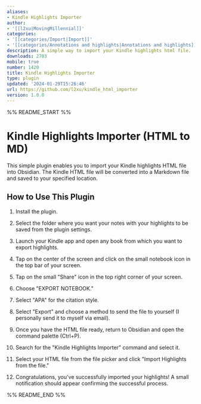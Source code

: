 ```yaml
---
aliases:
- Kindle Highlights Importer
author:
- '[[l2xu|MovingMillennial]]'
categories:
- '[[categories/Import|Import]]'
- '[[categories/Annotations and highlights|Annotations and highlights]]'
description: A simple way to import your Kindle highlights html file.
downloads: 2703
mobile: true
number: 1420
title: Kindle Highlights Importer
type: plugin
updated: '2024-01-29T15:26:46'
url: https://github.com/l2xu/kindle_html_importer
version: 1.0.0
---
```


%% README_START %%

# Kindle Highlights Importer (HTML to MD)

This simple plugin enables you to import your Kindle highlights HTML file into Obsidian. The Kindle HTML file will be converted into a Markdown file and saved to your specified location.

## How to Use This Plugin
1. Install the plugin.

2. Select the folder where you want your notes with your highlights to be saved from the plugin settings.

3. Launch your Kindle app and open any book from which you want to export highlights.

4. Tap on the center of the screen and click on the small notebook icon in the top bar of your screen.

5. Tap on the small "Share" icon in the top right corner of your screen.

6. Choose "EXPORT NOTEBOOK."

7. Select "APA" for the citation style.

8. Select "Export" and choose a method to send the file to yourself (I personally send it to myself via email).

9. Once you have the HTML file ready, return to Obsidian and open the command palette (Ctrl+P).

10. Search for the "Kindle Highlights Importer" command and select it.

11. Select your HTML file from the file picker and click "Import Highlights from the file."

12. Congratulations, you've successfully imported your highlights! A small notification should appear confirming the successful process.






%% README_END %%